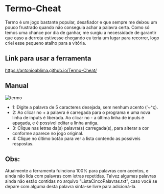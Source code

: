 # Termo-Cheat

Termo é um jogo bastante popular, desafiador e que sempre me deixou um pouco frustrado quando não conseguia achar a palavra certa. Como só temos uma chance por dia de ganhar, me surgiu a necessidade de garantir que caso a derrota estivesse chegando eu teria um lugar para recorrer, logo criei esse pequeno atalho para a vitória.

## Link para usar a ferramenta
https://antonioablima.github.io/Termo-Cheat/

## Manual

![termo](https://github.com/AntonioABLima/Termo-Cheat/assets/104531655/ab9552fd-638f-48c4-86d5-fea806e24dd7)


- 1: Digite a palavra de 5 caracteres desejada, sem nenhum acento ('~^ç).
- 2: Ao clicar no + a palavra é carregada para o programa e uma nova linha de inputs é liberada. Ao clicar no - a última linha de inputs é apagada, e é possível editar a linha antiga.
- 3: Clique nas letras da(s) palavra(s) carregada(s), para alterar a cor conforme aparece no jogo original.
- 4: Clique no último botão para ver a lista contendo as possíveis respostas.

## Obs:
Atualmente a ferramenta fuinciona 100% para palavras com acentos, e ainda não lida com palavras com letras repetidas. Talvez algumas palavras ainda não estão contidas no arquivo "ListaCincoPalavras.txt", caso você se depare com alguma desta palavra sinta-se livre para adicioná-la.
